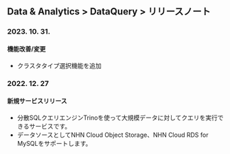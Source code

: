 ## Data & Analytics > DataQuery > リリースノート

### 2023. 10. 31.
#### 機能改善/変更
* クラスタタイプ選択機能を追加

### 2022. 12. 27

#### 新規サービスリリース

* 分散SQLクエリエンジンTrinoを使って大規模データに対してクエリを実行できるサービスです。
* データソースとしてNHN Cloud Object Storage、NHN Cloud RDS for MySQLをサポートします。
